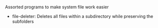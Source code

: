 Assorted programs to make system file work easier

- file-deleter: Deletes all files within a subdirectory while preserving the subfolders